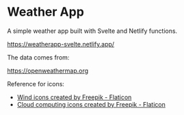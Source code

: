# Weather App

A simple weather app built with Svelte and Netlify functions.

https://weatherapp-svelte.netlify.app/

The data comes from:

https://openweathermap.org

Reference for icons:

-   <a href="https://www.flaticon.com/free-icons/wind" title="wind icons">Wind icons created by Freepik - Flaticon</a>
-   <a href="https://www.flaticon.com/free-icons/cloud-computing" title="cloud computing icons">Cloud computing icons created by Freepik - Flaticon</a>
